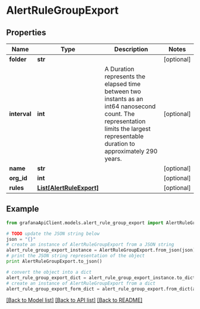 # AlertRuleGroupExport


## Properties
Name | Type | Description | Notes
------------ | ------------- | ------------- | -------------
**folder** | **str** |  | [optional] 
**interval** | **int** | A Duration represents the elapsed time between two instants as an int64 nanosecond count. The representation limits the largest representable duration to approximately 290 years. | [optional] 
**name** | **str** |  | [optional] 
**org_id** | **int** |  | [optional] 
**rules** | [**List[AlertRuleExport]**](AlertRuleExport.md) |  | [optional] 

## Example

```python
from grafanaApiClient.models.alert_rule_group_export import AlertRuleGroupExport

# TODO update the JSON string below
json = "{}"
# create an instance of AlertRuleGroupExport from a JSON string
alert_rule_group_export_instance = AlertRuleGroupExport.from_json(json)
# print the JSON string representation of the object
print AlertRuleGroupExport.to_json()

# convert the object into a dict
alert_rule_group_export_dict = alert_rule_group_export_instance.to_dict()
# create an instance of AlertRuleGroupExport from a dict
alert_rule_group_export_form_dict = alert_rule_group_export.from_dict(alert_rule_group_export_dict)
```
[[Back to Model list]](../README.md#documentation-for-models) [[Back to API list]](../README.md#documentation-for-api-endpoints) [[Back to README]](../README.md)


